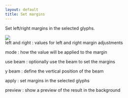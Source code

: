 ```yaml
---
layout: default
title: Set margins
---
```


Set left/right margins in the selected glyphs.

<div class='container'>

<div class='screenshot'>
  <img src='images/glyphs/marginsSet.png' />
</div>

<div class='captions' markdown='1'>
left and right
: values for left and right margin adjustments

mode
: how the value will be applied to the margin

use beam
: optionally use the beam to set the margins

y beam
: define the vertical position of the beam

apply
: set margins in the selected glyphs

preview
: show a preview of the result in the background
</div>

</div>